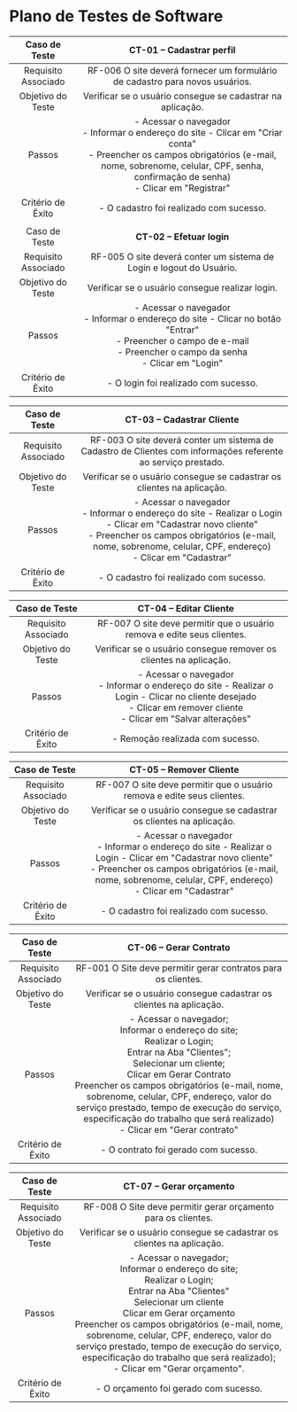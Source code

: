 # Plano de Testes de Software
 
| **Caso de Teste** 	| **CT-01 – Cadastrar perfil** 	|
|:---:	|:---:	|
|	Requisito Associado 	| RF-006	O site deverá fornecer um formulário de cadastro para novos usuários. |
| Objetivo do Teste 	| Verificar se o usuário consegue se cadastrar na aplicação. |
| Passos 	| - Acessar o navegador <br> - Informar o endereço do site - Clicar em "Criar conta" <br> - Preencher os campos obrigatórios (e-mail, nome, sobrenome, celular, CPF, senha, confirmação de senha) <br> - Clicar em "Registrar" |
|Critério de Êxito | - O cadastro foi realizado com sucesso. |
|  	|  	|
| Caso de Teste 	| **CT-02 – Efetuar login**	|
|Requisito Associado | RF-005	O site deverá conter um sistema de Login e logout do Usuário. |
| Objetivo do Teste 	| Verificar se o usuário consegue realizar login. |
| Passos 	| - Acessar o navegador <br> - Informar o endereço do site - Clicar no botão "Entrar" <br> - Preencher o campo de e-mail <br> - Preencher o campo da senha <br> - Clicar em "Login" |
|Critério de Êxito | - O login foi realizado com sucesso. |

 | **Caso de Teste** 	| **CT-03 – Cadastrar Cliente** 	|
|:---:	|:---:	|
|	Requisito Associado 	|RF-003	O site deverá conter um sistema de Cadastro de Clientes com informações referente ao serviço prestado. |
| Objetivo do Teste 	| Verificar se o usuário consegue se cadastrar os clientes na aplicação. |
| Passos 	| - Acessar o navegador <br> - Informar o endereço do site - Realizar o Login - Clicar em "Cadastrar novo cliente" <br> - Preencher os campos obrigatórios (e-mail, nome, sobrenome, celular, CPF, endereço) <br> - Clicar em "Cadastrar" |
|Critério de Êxito | - O cadastro foi realizado com sucesso.  |

 | **Caso de Teste** 	| **CT-04 – Editar Cliente** 	|
|:---:	|:---:	|
|	Requisito Associado 	| RF-007	O site deve permitir que o usuário remova e edite seus clientes. |
| Objetivo do Teste 	| Verificar se o usuário consegue remover os clientes na aplicação. |
| Passos 	| - Acessar o navegador <br> - Informar o endereço do site - Realizar o Login - Clicar no cliente desejado <br> - Clicar em remover cliente <br> - Clicar em "Salvar alterações" |
|Critério de Êxito | - Remoção realizada com sucesso.  |

 | **Caso de Teste** 	| **CT-05 – Remover Cliente** 	|
|:---:	|:---:	|
|	Requisito Associado 	| RF-007	O site deve permitir que o usuário remova e edite seus clientes. |
| Objetivo do Teste 	| Verificar se o usuário consegue se cadastrar os clientes na aplicação. |
| Passos 	| - Acessar o navegador <br> - Informar o endereço do site - Realizar o Login - Clicar em "Cadastrar novo cliente" <br> - Preencher os campos obrigatórios (e-mail, nome, sobrenome, celular, CPF, endereço) <br> - Clicar em "Cadastrar" |
|Critério de Êxito | - O cadastro foi realizado com sucesso.  |

| **Caso de Teste** 	| **CT-06 – Gerar Contrato** 	|
|:---:	|:---:	|
|	Requisito Associado 	| RF-001	O Site deve permitir gerar contratos para os clientes. |
| Objetivo do Teste 	| Verificar se o usuário consegue cadastrar os clientes na aplicação. |
| Passos 	| - Acessar o navegador; <br> Informar o endereço do site; <br> Realizar o Login; <br> Entrar na Aba "Clientes"; <br> Selecionar um cliente; <br> Clicar em Gerar Contrato <br> Preencher os campos obrigatórios (e-mail, nome, sobrenome, celular, CPF, endereço, valor do serviço prestado, tempo de execução do serviço, especificação do trabalho que será realizado) <br> - Clicar em "Gerar contrato" |
|Critério de Êxito | - O contrato foi gerado com sucesso.  |

| **Caso de Teste** 	| **CT-07 – Gerar orçamento** 	|
|:---:	|:---:	|
|	Requisito Associado 	|RF-008	O Site deve permitir gerar orçamento para os clientes. |
| Objetivo do Teste 	| Verificar se o usuário consegue se cadastrar os clientes na aplicação. |
| Passos 	| - Acessar o navegador; <br> Informar o endereço do site; <br> Realizar o Login; <br> Entrar na Aba "Clientes" <br> Selecionar um cliente <br> Clicar em Gerar orçamento <br> Preencher os campos obrigatórios (e-mail, nome, sobrenome, celular, CPF, endereço, valor do serviço prestado, tempo de execução do serviço, especificação do trabalho que será realizado); <br> - Clicar em "Gerar orçamento". |
|Critério de Êxito | - O orçamento foi gerado com sucesso.  |
